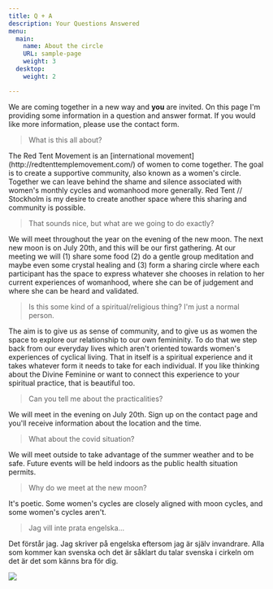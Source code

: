 ```yaml
---
title: Q + A
description: Your Questions Answered
menu:
  main:
    name: About the circle
    URL: sample-page
    weight: 3
  desktop:
    weight: 2

---
```

<p>We are coming together in a new way and <b>you</b> are invited. On this page I'm providing some information in a question and answer format. If you would like more information, please use the contact form. </p>

<blockquote class="wp-block-quote"> <p> What is this all about? </p> </blockquote>

<p> The Red Tent Movement is an [international movement](http://redtenttemplemovement.com/) of women to come together. The goal is to create a supportive community, also known as a women's circle. Together we can leave behind the shame and silence associated with women's monthly cycles and womanhood more generally. Red Tent // Stockholm is my desire to create another space where this sharing and community is possible. </p>

<blockquote class="wp-block-quote"> <p> That sounds nice, but what are we going to do exactly? </p> </blockquote>

<p> We will meet throughout the year on the evening of the new moon. The next new moon is on July 20th, and this will be our first gathering. At our meeting we will (1) share some food (2) do a gentle group meditation and maybe even some crystal healing and (3) form a sharing circle where each participant has the space to express whatever she chooses in relation to her current experiences of womanhood, where she can be of judgement and where she can be heard and validated. </p>

<blockquote class="wp-block-quote"> <p> Is this some kind of a spiritual/religious thing? I'm just a normal person. </p> </blockquote>

<p> The aim is to give us as sense of community, and to give us as women the space to explore our relationship to our own femininity. To do that we step back from our everyday lives which aren't oriented towards women's experiences of cyclical living. That in itself is a spiritual experience and it takes whatever form it needs to take for each individual. If you like thinking about the Divine Feminine or want to connect this experience to your spiritual practice, that is beautiful too. </p>

<blockquote class="wp-block-quote"> <p> Can you tell me about the practicalities? </p> </blockquote>

<p> We will meet in the evening on July 20th. Sign up on the contact page and you'll receive information about the location and the time. </p>

<blockquote class="wp-block-quote"> <p> What about the covid situation? </p> </blockquote>

<p> We will meet outside to take advantage of the summer weather and to be safe. Future events will be held indoors as the public health situation permits. </p>

<blockquote class="wp-block-quote"> <p> Why do we meet at the new moon? </p> </blockquote>

<p> It's poetic. Some women's cycles are closely aligned with moon cycles, and some women's cycles aren't. </p>

<blockquote class="wp-block-quote"> <p> Jag vill inte prata engelska... </p> </blockquote>

<p> Det förstår jag. Jag skriver på engelska eftersom jag är själv invandrare. Alla som kommer kan svenska och det är såklart du talar svenska i cirkeln om det är det som känns bra för dig. </p>

![](images/2020-three-quarters-3.png)